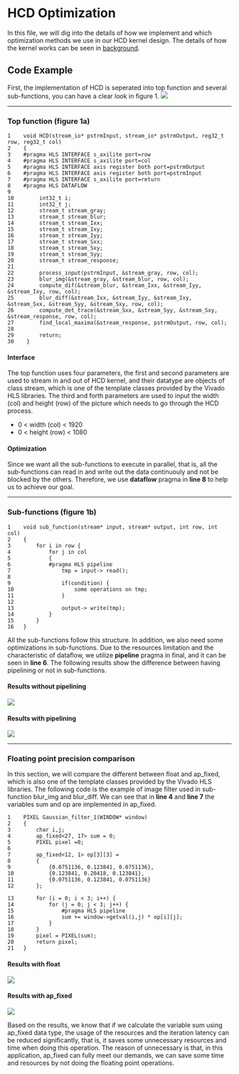 # HCD Optimization
In this file, we will dig into the details of how we implement and which optimization methods we use in our HCD kernel design.
The details of how the kernel works can be seen in [background](./background.pdf).

## Code Example
First, the implementation of HCD is seperated into top function and several sub-functions, you can have a clear look in figure 1.
![](https://i.imgur.com/QiyNkMT.png)

-------
### Top function (figure 1a)
```
1    void HCD(stream_io* pstrmInput, stream_io* pstrmOutput, reg32_t row, reg32_t col)
2    {
3    #pragma HLS INTERFACE s_axilite port=row
4    #pragma HLS INTERFACE s_axilite port=col
5    #pragma HLS INTERFACE axis register both port=pstrmOutput
6    #pragma HLS INTERFACE axis register both port=pstrmInput
7    #pragma HLS INTERFACE s_axilite port=return
8    #pragma HLS DATAFLOW
9
10        int32_t i;
11        int32_t j;
12        stream_t stream_gray;
13        stream_t stream_blur;
14        stream_t stream_Ixx;
15        stream_t stream_Ixy;
16        stream_t stream_Iyy;
17        stream_t stream_Sxx;
18        stream_t stream_Sxy;
19        stream_t stream_Syy;
20        stream_t stream_response;
21
22        process_input(pstrmInput, &stream_gray, row, col);
23        blur_img(&stream_gray, &stream_blur, row, col);
24        compute_dif(&stream_blur, &stream_Ixx, &stream_Iyy, &stream_Ixy, row, col);
25        blur_diff(&stream_Ixx, &stream_Iyy, &stream_Ixy, &stream_Sxx, &stream_Syy, &stream_Sxy, row, col);
26        compute_det_trace(&stream_Sxx, &stream_Syy, &stream_Sxy, &stream_response, row, col);
27        find_local_maxima(&stream_response, pstrmOutput, row, col);
28
29        return;
30    }
```
#### Interface
The top function uses four parameters, the first and second parameters  are used to stream in and out of HCD kernel, and their datatype are objects of class stream, which is one of the template classes provided by the Vivado HLS libraries. The third and forth parameters are used to input the width (col) and height (row) of the picture which needs to go through the HCD process.
* 0 < width (col) < 1920
* 0 < height (row) < 1080
#### Optimization
Since we want all the sub-functions to execute in parallel, that is, all the sub-functions can read in and write out the data continuouly and not be blocked by the others. 
Therefore, we use **dataflow** pragma in **line 8** to help us to achieve our goal.

----------
### Sub-functions (figure 1b)
```
1    void sub_function(stream* input, stream* output, int row, int col)
2    {
3        for i in row {
4            for j in col 
5            {
6            #pragma HLS pipeline
7                tmp = input-> read();
8            
9                if(condition) {
10                   some operations on tmp;
11               }
12                
13               output-> write(tmp);
14           }
15       }
16   }
```
All the sub-functions follow this structure.
In addition, we also need some optimizations in sub-functions. Due to the resources limitation and the characteristic of dataflow, we utilize **pipeline** pragma in final, and it can be seen in **line 6**.
The following results show the difference between having pipelining or not in sub-functions.
#### Results without pipelining
![](https://i.imgur.com/pBufvgK.png)

#### Results with pipelining
![](https://i.imgur.com/FGn68QL.png)

-----------
### Floating point precision comparison
In this section, we will compare the different between float and ap_fixed, which is also one of the template classes provided by the Vivado HLS libraries.
The following code is the example of image filter used in sub-function blur_img and blur_diff. 
We can see that in **line 4** and **line 7** the variables sum and op are implemented in ap_fixed.
```
1    PIXEL Gaussian_filter_1(WINDOW* window)
2    {
3        char i,j;
4        ap_fixed<27, 17> sum = 0;
5        PIXEL pixel =0;
6
7        ap_fixed<12, 1> op[3][3] =
8        {
9            {0.0751136, 0.123841, 0.0751136},
10           {0.123841, 0.20418, 0.123841},
11           {0.0751136, 0.123841, 0.0751136}
12       };

13       for (i = 0; i < 3; i++) {
14           for (j = 0; j < 3; j++) {
15               #pragma HLS pipeline
16               sum += window->getval(i,j) * op[i][j];
17           }
18       }
19       pixel = PIXEL(sum);
20       return pixel;
21   }
```
#### Results with float
![](https://i.imgur.com/SP8l3kp.png)

#### Results with ap_fixed
![](https://i.imgur.com/AUXwRXa.png)

Based on the results, we know that if we calculate the variable sum using ap_fixed data type, the usage of the resources and the iteration latency can be reduced significantly, that is, it saves some unnecessary resources and time when doing this operation.
The reason of unnecessary is that, in this application, ap_fixed can fully meet our demands, we can save some time and resources by not doing the floating point operations.
